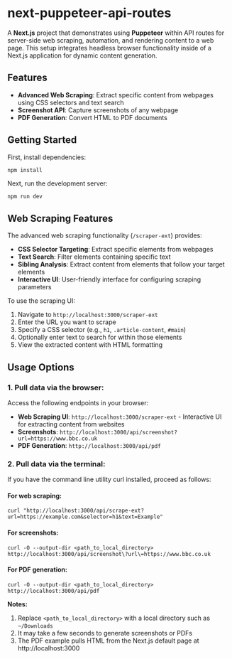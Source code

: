 # next-puppeteer-api-routes

A **Next.js** project that demonstrates using **Puppeteer** within API routes for server-side web scraping, automation, and rendering content to a web page. This setup integrates headless browser functionality inside of a Next.js application for dynamic content generation.

## Features

- **Advanced Web Scraping**: Extract specific content from webpages using CSS selectors and text search
- **Screenshot API**: Capture screenshots of any webpage
- **PDF Generation**: Convert HTML to PDF documents

## Getting Started

First, install dependencies:

```
npm install
```

Next, run the development server:

```bash
npm run dev
```

## Web Scraping Features

The advanced web scraping functionality (`/scraper-ext`) provides:

- **CSS Selector Targeting**: Extract specific elements from webpages
- **Text Search**: Filter elements containing specific text
- **Sibling Analysis**: Extract content from elements that follow your target elements
- **Interactive UI**: User-friendly interface for configuring scraping parameters

To use the scraping UI:
1. Navigate to `http://localhost:3000/scraper-ext`
2. Enter the URL you want to scrape
3. Specify a CSS selector (e.g., `h1`, `.article-content`, `#main`)
4. Optionally enter text to search for within those elements
5. View the extracted content with HTML formatting

## Usage Options

### 1. Pull data via the browser:

Access the following endpoints in your browser:

- **Web Scraping UI**: `http://localhost:3000/scraper-ext` - Interactive UI for extracting content from websites
- **Screenshots**: `http://localhost:3000/api/screenshot?url=https://www.bbc.co.uk`
- **PDF Generation**: `http://localhost:3000/api/pdf`

### 2. Pull data via the terminal:

If you have the command line utility curl installed, proceed as follows:

#### For web scraping:

```
curl "http://localhost:3000/api/scrape-ext?url=https://example.com&selector=h1&text=Example"
```

#### For screenshots:

```
curl -O --output-dir <path_to_local_directory> http://localhost:3000/api/screenshot\?url\=https://www.bbc.co.uk
```

#### For PDF generation:

```
curl -O --output-dir <path_to_local_directory> http://localhost:3000/api/pdf
```

**Notes:**
1. Replace `<path_to_local_directory>` with a local directory such as `~/Downloads`
2. It may take a few seconds to generate screenshots or PDFs
3. The PDF example pulls HTML from the Next.js default page at http://localhost:3000

